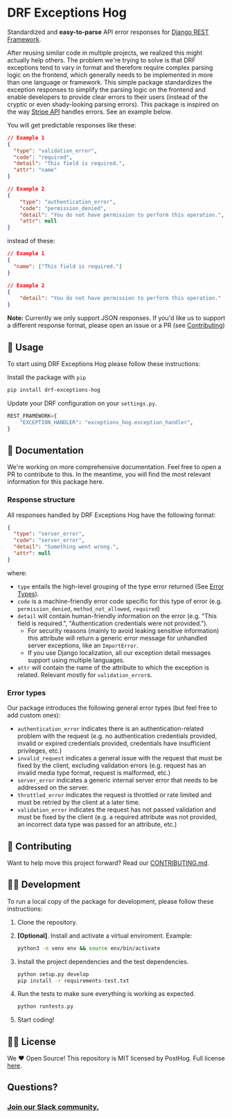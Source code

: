 # DRF Exceptions Hog

Standardized and **easy-to-parse** API error responses for [Django REST Framework][drf].

After reusing similar code in multiple projects, we realized this might actually help others. The problem we're trying to solve is that DRF exceptions tend to vary in format and therefore require complex parsing logic on the frontend, which generally needs to be implemented in more than one language or framework. This simple package standardizes the exception responses to simplify the parsing logic on the frontend and enable developers to provide clear errors to their users (instead of the cryptic or even shady-looking parsing errors). This package is inspired on the way [Stripe API](https://stripe.com/docs/api/errors) handles errors. See an example below.

You will get predictable responses like these:

```json
// Example 1
{
  "type": "validation_error",
  "code": "required",
  "detail": "This field is required.",
  "attr": "name"
}

// Example 2
{
    "type": "authentication_error",
    "code": "permission_denied",
    "detail": "You do not have permission to perform this operation.",
    "attr": null
}

```

instead of these:

```json
// Example 1
{
  "name": ["This field is required."]
}

// Example 2
{
    "detail": "You do not have permission to perform this operation."
}
```

**Note:** Currently we only support JSON responses. If you'd like us to support a different response format, please open an issue or a PR (see [Contributing](#-contributing))

## 🔌 Usage

To start using DRF Exceptions Hog please follow these instructions:

Install the package with `pip`

```bash
pip install drf-exceptions-hog
```

Update your DRF configuration on your `settings.py`.

```python
REST_FRAMEWORK={
    "EXCEPTION_HANDLER": "exceptions_hog.exception_handler",
}
```

## 📑 Documentation

We're working on more comprehensive documentation. Feel free to open a PR to contribute to this. In the meantime, you will find the most relevant information for this package here.

### Response structure

All responses handled by DRF Exceptions Hog have the following format:

```json
{
  "type": "server_error",
  "code": "server_error",
  "detail": "Something went wrong.",
  "attr": null
}
```

where:

- `type` entails the high-level grouping of the type error returned (See [Error Types](#error-types)).
- `code` is a machine-friendly error code specific for this type of error (e.g. `permission_denied`, `method_not_allowed`, `required`)
- `detail` will contain human-friendly information on the error (e.g. "This field is required.", "Authentication credentials were not provided.").
  - For security reasons (mainly to avoid leaking sensitive information) this attribute will return a generic error message for unhandled server exceptions, like an `ImportError`.
  - If you use Django localization, all our exception detail messages support using multiple languages.
- `attr` will contain the name of the attribute to which the exception is related. Relevant mostly for `validation_error`s.

### Error types

Our package introduces the following general error types (but feel free to add custom ones):

- `authentication_error` indicates there is an authentication-related problem with the request (e.g. no authentication credentials provided, invalid or expired credentials provided, credentials have insufficient privileges, etc.)
- `invalid_request` indicates a general issue with the request that must be fixed by the client, excluding validation errors (e.g. request has an invalid media type format, request is malformed, etc.)
- `server_error` indicates a generic internal server error that needs to be addressed on the server.
- `throttled_error` indicates the request is throttled or rate limited and must be retried by the client at a later time.
- `validation_error` indicates the request has not passed validation and must be fixed by the client (e.g. a required attribute was not provided, an incorrect data type was passed for an attribute, etc.)

## 🤝 Contributing

Want to help move this project forward? Read our [CONTRIBUTING.md](CONTRIBUTING.md).

## 👩‍💻 Development

To run a local copy of the package for development, please follow these instructions:

1. Clone the repository.
1. **[Optional]**. Install and activate a virtual enviroment. Example:

   ```bash
   python3 -m venv env && source env/bin/activate
   ```

1. Install the project dependencies and the test dependencies.

   ```bash
   python setup.py develop
   pip install -r requirements-test.txt
   ```

1. Run the tests to make sure everything is working as expected.

   ```bash
   python runtests.py
   ```

1. Start coding!

## 👨‍⚖️ License

We ♥ Open Source! This repository is MIT licensed by PostHog. Full license [here](LICENSE).

[drf]: https://github.com/encode/django-rest-framework

## Questions?

### [Join our Slack community.](https://join.slack.com/t/posthogusers/shared_invite/enQtOTY0MzU5NjAwMDY3LTc2MWQ0OTZlNjhkODk3ZDI3NDVjMDE1YjgxY2I4ZjI4MzJhZmVmNjJkN2NmMGJmMzc2N2U3Yjc3ZjI5NGFlZDQ)
